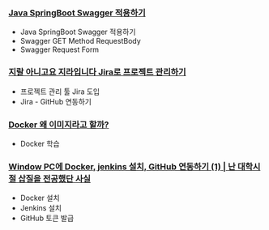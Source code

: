 ### [Java SpringBoot Swagger 적용하기](https://everyday-spring.com/625)

- Java SpringBoot Swagger 적용하기
- Swagger GET Method RequestBody
- Swagger Request Form

### [지랄 아니고요 지라입니다 Jira로 프로젝트 관리하기](https://everyday-spring.com/626)

- 프로젝트 관리 툴 Jira 도입 
- Jira - GitHub 연동하기

### [Docker 왜 이미지라고 할까?](https://everyday-spring.com/627)

- Docker 학습

### [Window PC에 Docker, jenkins 설치, GitHub 연동하기 (1) | 난 대학시절 삽질을 전공했단 사실](https://everyday-spring.com/628)

- Docker 설치
- Jenkins 설치
- GitHub 토큰 발급
 
